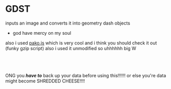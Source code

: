 # GDST
inputs an image and converts it into geometry dash objects
- god have mercy on my soul

also i used [pako.js](https://nodeca.github.io/pako/) which is very cool and i think you should check it out (funky gzip script) also i used it unmodified so uhhhhhh big W
<br>
<br>
<br>
<br>
<br>
ONG you ***have to*** back up your data before using this!!!!!! or else you're data might become SHREDDED CHEESE!!!!
